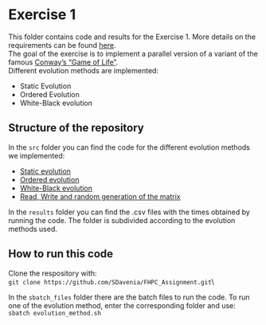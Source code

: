 # Exercise 1
This folder contains code and results for the Exercise 1. More details on the requirements can be found [here](https://github.com/Foundations-of-HPC/Foundations_of_HPC_2022/blob/main/Assignment/exercise1/Assignment_exercise1.pdf).\
The goal of the exercise is to implement a parallel version of a variant of the famous [Conway’s “Game of Life”](https://en.wikipedia.org/wiki/Conway%27s_Game_of_Life).\
Different evolution methods are implemented:
- Static Evolution
- Ordered Evolution
- White-Black evolution

## Structure of the repository
In the `src` folder you can find the code for the different evolution methods we implemented:
- [Static evolution](https://github.com/SDavenia/FHPC_Assignment/blob/main/Exercise1/src/evolve_static.c)
- [Ordered evolution](https://github.com/SDavenia/FHPC_Assignment/blob/main/Exercise1/src/evolve_ordered.c)
- [White-Black evolution](https://github.com/SDavenia/FHPC_Assignment/blob/main/Exercise1/src/black_white.c)
- [Read, Write and random generation of the matrix](https://github.com/SDavenia/FHPC_Assignment/blob/main/Exercise1/src/read_write_parallel.c)

In the `results` folder you can find the .csv files with the times obtained by running the code. The folder is subdivided according to the evolution methods used.

## How to run this code
Clone the respository with:\
```git clone https://github.com/SDavenia/FHPC_Assignment.git```\

In the `sbatch_files` folder there are the batch files to run the code. To run one of the evolution method, enter the corresponding folder and use:\
```sbatch evolution_method.sh```
